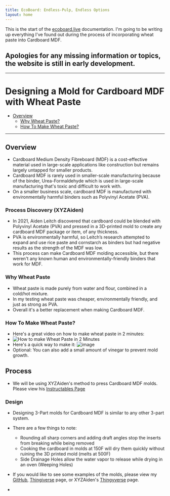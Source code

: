 ```yaml
---
title: EcoBoard: Endless-Pulp, Endless Options
layout: home
---
```


This is the start of the [ecoboard.live](ecoboard.live) documentation. I'm going to be writing up everything I've found out during the process of incorporating wheat paste into Cardboard MDF.

## Apologies for any missing information or topics, the website is still in early development.

----

# Designing a Mold for Cardboard MDF with Wheat Paste

*   [Overview](#overview)
    *   [Why Wheat Paste?](#why-wheat-paste)
    *   [How To Make Wheat Paste?](#how-to-make-wheat-paste)

----

## Overview
   - Cardboard Medium Density Fibreboard (MDF) is a cost-effective material used in large-scale applications like construction but remains largely untapped for smaller products.
   - Cardboard MDF is rarely used in smaller-scale manufacturing because of the binder, Urea-Formaldehyde which is used in large-scale manufacturing that's toxic and difficult to work with.
   - On a smaller business scale, cardboard MDF is manufactured with environmentally harmful binders such as Polyvinyl Acetate (PVA).
### Process Discovery (XYZAiden)
   - In 2021, Aiden Leitch discovered that cardboard could be blended with Polyvinyl Acetate (PVA) and pressed in a 3D-printed mold to create any cardboard MDF package or item, of any thickness.
   - PVA is environmentally harmful, so Leitch’s research attempted to expand and use rice paste and cornstarch as binders but had negative results as the strength of the MDF was low.
   - This process can make Cardboard MDF molding accessible, but there weren't any known human and environmentally-friendly binders that work for MDF.

### Why Wheat Paste
- Wheat paste is made purely from water and flour, combined in a cold/hot mixture.
- In my testing wheat paste was cheaper, environmentally friendly, and just as strong as PVA.
- Overall it's a better replacement when making Cardboard MDF.

### How To Make Wheat Paste?
- Here's a great video on how to make wheat paste in 2 minutes:
- ![How to make Wheat Paste in 2 Minutes](https://www.youtube.com/watch?v=X3r_KtUZRtI#:~:text=Heat%201%20Cup%20of%20water,off%20heat%20and%20let%20cool)
- Here's a quick way to make it:
  ![image](https://github.com/IanCavalluzzi/EcoBoard/assets/126832601/e43dce1c-e4e8-4a29-8f9a-a02dc656665c)
- Optional: You can also add a small amount of vinegar to prevent mold growth.

## Process
- We will be using XYZAiden's method to press Cardboard MDF molds. Please view his [Instructables Page](https://www.instructables.com/id/Recycle-Cardboard-Into-Anything-With-3D-Printing/) 
### Design
- Designing 3-Part molds for Cardboard MDF is similar to any other 3-part system.
- There are a few things to note:
  -  Rounding all sharp corners and adding draft angles stop the inserts from breaking while being removed
  -  Cooking the cardboard in molds at 150F will dry them quickly without ruining the 3D printed mold (melts at 500F)
  -  Side Drainage Holes allow the water vapor to release while drying in an oven (Weeping Holes)
- If you would like to see some examples of the molds, please view my [GitHub](https://github.com/IanCavalluzzi/EcoBoard), [Thingiverse](https://www.thingiverse.com/thing:6580828) page, or XYZAiden's [Thingyverse](https://www.thingiverse.com/thing:3912997) page.

- 




